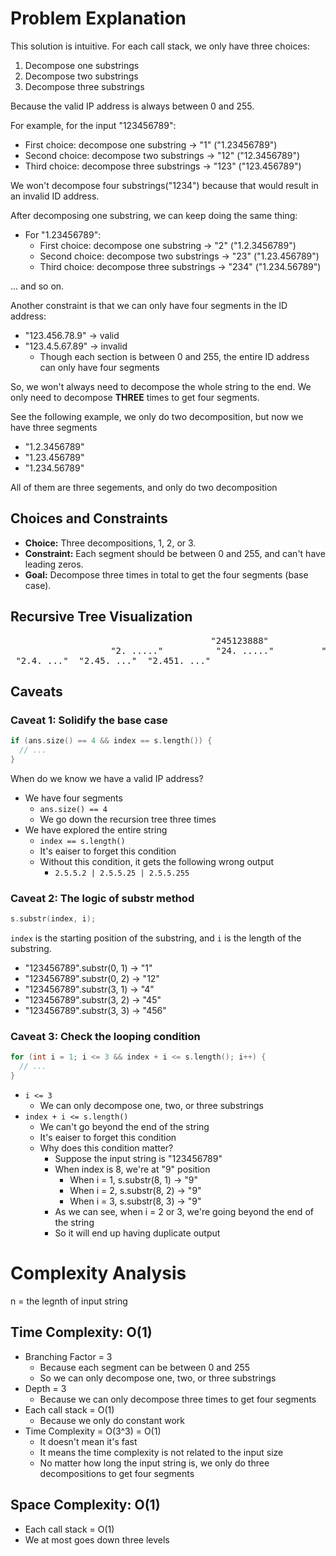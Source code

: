 # Problem Explanation

This solution is intuitive. For each call stack, we only have three choices: 

1. Decompose one substrings
2. Decompose two substrings
3. Decompose three substrings

Because the valid IP address is always between 0 and 255. 

For example, for the input "123456789":
- First choice: decompose one substring -> "1" ("1.23456789")
- Second choice: decompose two substrings -> "12" ("12.3456789")
- Third choice: decompose three substrings -> "123" ("123.456789")

We won't decompose four substrings("1234") because that would result in an invalid ID address.

After decomposing one substring, we can keep doing the same thing:

- For "1.23456789":
  - First choice: decompose one substring -> "2" ("1.2.3456789")
  - Second choice: decompose two substrings -> "23" ("1.23.456789")
  - Third choice: decompose three substrings -> "234" ("1.234.56789")

... and so on.

Another constraint is that we can only have four segments in the ID address:

- "123.456.78.9" -> valid
- "123.4.5.67.89" -> invalid
  - Though each section is between 0 and 255, the entire ID address can only have four segments

So, we won't always need to decompose the whole string to the end. We only need to decompose **THREE** times to get four segments.

See the following example, we only do two decomposition, but now we have three segments
- "1.2.3456789"
- "1.23.456789"
- "1.234.56789"

All of them are three segements, and only do two decomposition

## Choices and Constraints

- **Choice:** Three decompositions, 1, 2, or 3.
- **Constraint:** Each segment should be between 0 and 255, and can't have leading zeros.
- **Goal:** Decompose three times in total to get the four segments (base case).

## Recursive Tree Visualization
<pre>
                                      "245123888"
                   "2. ....."          "24. ....."         "245. ....."
 "2.4. ..."  "2.45. ..."  "2.451. ..."
</pre>

## Caveats
### Caveat 1: Solidify the base case
```c++
if (ans.size() == 4 && index == s.length()) {
  // ...
}
```
When do we know we have a valid IP address?
- We have four segments
  - `ans.size() == 4`
  - We go down the recursion tree three times
- We have explored the entire string
  - `index == s.length()`
  - It's eaiser to forget this condition
  - Without this condition, it gets the following wrong output
    - `2.5.5.2 | 2.5.5.25 | 2.5.5.255`

### Caveat 2: The logic of substr method
```c++
s.substr(index, i);
```
`index` is the starting position of the substring, and `i` is the length of the substring.
- "123456789".substr(0, 1) -> "1"
- "123456789".substr(0, 2) -> "12"
- "123456789".substr(3, 1) -> "4"
- "123456789".substr(3, 2) -> "45"
- "123456789".substr(3, 3) -> "456"


### Caveat 3: Check the looping condition
```c++
for (int i = 1; i <= 3 && index + i <= s.length(); i++) {
  // ...
}
```
- `i <= 3`
  - We can only decompose one, two, or three substrings
- `index + i <= s.length()`
  - We can't go beyond the end of the string
  - It's eaiser to forget this condition
  - Why does this condition matter?
    - Suppose the input string is "123456789"
    - When index is 8, we're at "9" position
      - When i = 1, s.substr(8, 1) -> "9"
      - When i = 2, s.substr(8, 2) -> "9"
      - When i = 3, s.substr(8, 3) -> "9"
    - As we can see, when i = 2 or 3, we're going beyond the end of the string
    - So it will end up having duplicate output  

# Complexity Analysis

n = the legnth of input string

## Time Complexity: O(1)
- Branching Factor = 3
   - Because each segment can be between 0 and 255
   - So we can only decompose one, two, or three substrings
- Depth = 3
    - Because we can only decompose three times to get four segments
- Each call stack = O(1)
    - Because we only do constant work
- Time Complexity = O(3^3) = O(1)
  - It doesn't mean it's fast
  - It means the time complexity is not related to the input size
  - No matter how long the input string is, we only do three decompositions to get four segments

## Space Complexity: O(1)
- Each call stack = O(1)
- We at most goes down three levels
